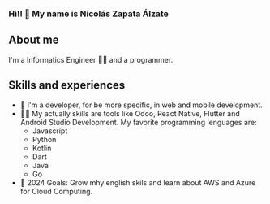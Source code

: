 ### Hi!! 👋 My name is Nicolás Zapata Álzate

## About me

I'm a Informatics Engineer 👨‍🎓 and a programmer.

## Skills and experiences

- 🌱 I'm a developer, for be more specific, in web and mobile development.
- 👨‍💻 My actually skills are tools like Odoo, React Native, Flutter and Android Studio Development. My favorite programming lenguages are:
  - Javascript
  - Python
  - Kotlin
  - Dart
  - Java
  - Go
- 🎒 2024 Goals: Grow mhy english skils and learn about AWS and Azure for Cloud Computing.

